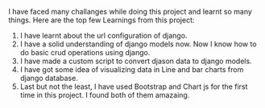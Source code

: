I have faced many challanges while doing this project and learnt so many things. Here are the top few Learnings from this project:

1. I have learnt about the url configuration of django.
2. I have a solid understanding of django models now. Now I know how to do basic crud operations using django.
3. I have made a custom script to convert djason data to django models.
4. I have got some idea of visualizing data in Line and bar charts from django database.
5. Last but not the least, I have used Bootstrap and Chart js for the first time in this project. I found both of them amazaing.
